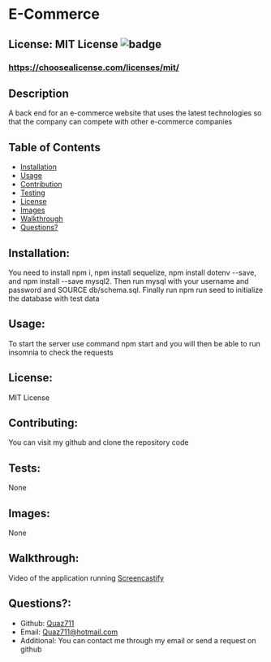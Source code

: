 # E-Commerce

  ## License: MIT License ![badge](https://img.shields.io/badge/license-MITLicense-orange)
  ###  https://choosealicense.com/licenses/mit/

  ## Description
  A back end for an e-commerce website that uses the latest technologies so that the company can compete with other e-commerce companies

  ## Table of Contents 
  - [Installation](#installation)
  - [Usage](#usage)
  - [Contribution](#contributing)
  - [Testing](#tests)
  - [License](#license)
  - [Images](#images)
  - [Walkthrough](#walkthrough)
  - [Questions?](#questions)
    
  ## Installation:
  You need to install npm i, npm install sequelize, npm install dotenv --save, and npm install --save mysql2. Then run mysql with your username and password and SOURCE db/schema.sql. Finally run npm run seed to initialize the database with test data

  ## Usage:
  To start the server use command npm start and you will then be able to run insomnia to check the requests

  ## License:
  MIT License

  ## Contributing:
  You can visit my github and clone the repository code

  ## Tests:
  None
  
  ## Images:
  None

  ## Walkthrough:
  Video of the application running
  [Screencastify](https://drive.google.com/file/d/18Vs7r2FWOgl6DfOpTLNckinyavZUenbG/view)

  ## Questions?:
  - Github: [Quaz711](https://github.com/Quaz711)
  - Email: Quaz711@hotmail.com
  - Additional: You can contact me through my email or send a request on github